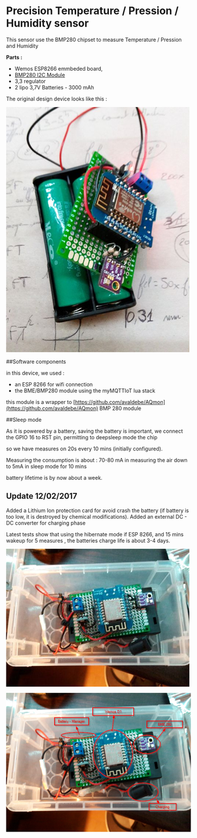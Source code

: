 # Precision Temperature / Pression / Humidity sensor

This sensor use the BMP280 chipset to measure Temperature / Pression and Humidity

**Parts :**

- Wemos ESP8266 emmbeded board, 
- [BMP280 I2C Module](https://cdn-shop.adafruit.com/datasheets/BST-BMP280-DS001-11.pdf)
- 3,3 regulator
- 2 lipo 3,7V Batteries - 3000 mAh

The original design device looks like this :

![device.jpg](device.jpg) 


##Software components

in this device, we used :

- an ESP 8266 for wifi connection
- the BME/BMP280 module using the myMQTTIoT lua stack

this module is a wrapper to [https://github.com/avaldebe/AQmon](https://github.com/avaldebe/AQmon) BMP 280 module


##Sleep mode

As it is powered by a battery, saving the battery is important, 
we connect the GPIO 16 to RST pin, permitting to deepsleep mode the chip

so we have measures on 20s every 10 mins (initially configured).

Measuring the consumption is about :
70-80 mA in measuring the air
down to 5mA in sleep mode for 10 mins 

battery lifetime is by now about a week.



## Update 12/02/2017

Added a Lithium Ion protection card for avoid crash the battery (if battery is too low, it is destroyed by chemical modifications). Added an external DC - DC converter for charging phase

Latest tests show that using the hibernate mode if ESP 8266, and 15 mins wakeup for 5 measures , the batteries charge life is about 3-4 days.



![](20170212_202507.jpg)



![](infos.png)